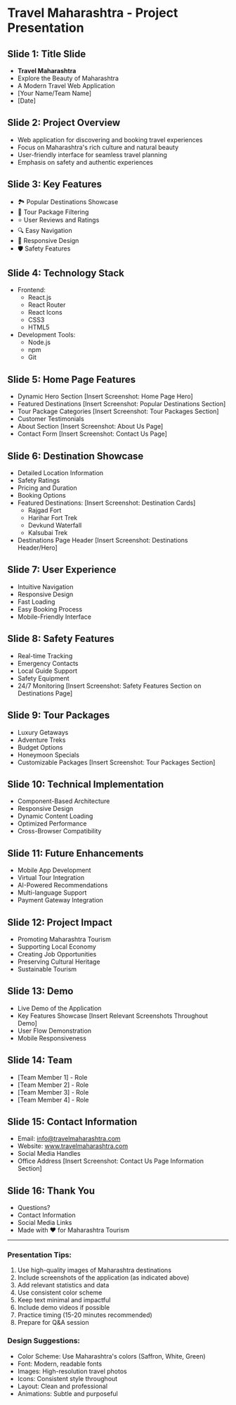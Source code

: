 # Travel Maharashtra - Project Presentation

## Slide 1: Title Slide
- **Travel Maharashtra**
- Explore the Beauty of Maharashtra
- A Modern Travel Web Application
- [Your Name/Team Name]
- [Date]

## Slide 2: Project Overview
- Web application for discovering and booking travel experiences
- Focus on Maharashtra's rich culture and natural beauty
- User-friendly interface for seamless travel planning
- Emphasis on safety and authentic experiences

## Slide 3: Key Features
- 🏞️ Popular Destinations Showcase
- 🎯 Tour Package Filtering
- ⭐ User Reviews and Ratings
- 🔍 Easy Navigation
- 📱 Responsive Design
- 🛡️ Safety Features

## Slide 4: Technology Stack
- Frontend:
  - React.js
  - React Router
  - React Icons
  - CSS3
  - HTML5
- Development Tools:
  - Node.js
  - npm
  - Git

## Slide 5: Home Page Features
- Dynamic Hero Section [Insert Screenshot: Home Page Hero]
- Featured Destinations [Insert Screenshot: Popular Destinations Section]
- Tour Package Categories [Insert Screenshot: Tour Packages Section]
- Customer Testimonials
- About Section [Insert Screenshot: About Us Page]
- Contact Form [Insert Screenshot: Contact Us Page]

## Slide 6: Destination Showcase
- Detailed Location Information
- Safety Ratings
- Pricing and Duration
- Booking Options
- Featured Destinations: [Insert Screenshot: Destination Cards]
  - Rajgad Fort
  - Harihar Fort Trek
  - Devkund Waterfall
  - Kalsubai Trek
- Destinations Page Header [Insert Screenshot: Destinations Header/Hero]

## Slide 7: User Experience
- Intuitive Navigation
- Responsive Design
- Fast Loading
- Easy Booking Process
- Mobile-Friendly Interface

## Slide 8: Safety Features
- Real-time Tracking
- Emergency Contacts
- Local Guide Support
- Safety Equipment
- 24/7 Monitoring [Insert Screenshot: Safety Features Section on Destinations Page]

## Slide 9: Tour Packages
- Luxury Getaways
- Adventure Treks
- Budget Options
- Honeymoon Specials
- Customizable Packages [Insert Screenshot: Tour Packages Section]

## Slide 10: Technical Implementation
- Component-Based Architecture
- Responsive Design
- Dynamic Content Loading
- Optimized Performance
- Cross-Browser Compatibility

## Slide 11: Future Enhancements
- Mobile App Development
- Virtual Tour Integration
- AI-Powered Recommendations
- Multi-language Support
- Payment Gateway Integration

## Slide 12: Project Impact
- Promoting Maharashtra Tourism
- Supporting Local Economy
- Creating Job Opportunities
- Preserving Cultural Heritage
- Sustainable Tourism

## Slide 13: Demo
- Live Demo of the Application
- Key Features Showcase [Insert Relevant Screenshots Throughout Demo]
- User Flow Demonstration
- Mobile Responsiveness

## Slide 14: Team
- [Team Member 1] - Role
- [Team Member 2] - Role
- [Team Member 3] - Role
- [Team Member 4] - Role

## Slide 15: Contact Information
- Email: info@travelmaharashtra.com
- Website: www.travelmaharashtra.com
- Social Media Handles
- Office Address [Insert Screenshot: Contact Us Page Information Section]

## Slide 16: Thank You
- Questions?
- Contact Information
- Social Media Links
- Made with ❤️ for Maharashtra Tourism

---

### Presentation Tips:
1. Use high-quality images of Maharashtra destinations
2. Include screenshots of the application (as indicated above)
3. Add relevant statistics and data
4. Use consistent color scheme
5. Keep text minimal and impactful
6. Include demo videos if possible
7. Practice timing (15-20 minutes recommended)
8. Prepare for Q&A session

### Design Suggestions:
- Color Scheme: Use Maharashtra's colors (Saffron, White, Green)
- Font: Modern, readable fonts
- Images: High-resolution travel photos
- Icons: Consistent style throughout
- Layout: Clean and professional
- Animations: Subtle and purposeful 